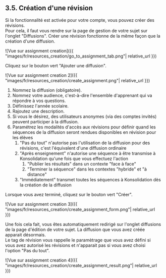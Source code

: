 ## 3.5. Création d'une révision

Si la fonctionnalité est activée pour votre compte, vous pouvez créer des révisions.\
Pour cela, il faut vous rendre sur la page de gestion de votre sujet sur l'onglet "Diffusions".
Créer une révision fonctionne de la même façon que la création d'une diffusion.

![Vue sur assignment creation]({{ "images/fr/resources_creation/go_to_assignment_tab.png"| relative_url }})

Cliquez sur le bouton vert "Ajouter une diffusion".

![Vue sur assignment creation 2]({{ "images/fr/resources_creation/create_assignment.png"| relative_url }})

1. Nommez la diffusion (obligatoire).
2. Nommez votre audience, c'est-à-dire l'ensemble d'apprenant qui va répondre à vos questions.
3. Définissez l'année scolaire.
4. Rajoutez une description.
5. Si vous le désirez, des utilisateurs anonymes (via des comptes invités) peuvent participer à la diffusion.
6. Paramétrez les modalités d'accès aux révisions pour définir quand les séquences de la diffusion seront rendues disponibles en révision pour les élèves
   1. "Pas du tout" n'autorise pas l'utilisation de la diffusion pour des révisions, c'est l'équivalent d'une diffusion ordinaire
   2. "Après enseignement" n'autorise une séquence à être transmise à Konsolidation qu'une fois que vous effectuez l'action
      1. "Publier les résultats" dans un contexte "face à face"
      2. "Terminer la séquence" dans les contextes "hybride" et "à distance"
   3. "Immédiatement" transmet toutes les séquences à Konsolidation dès la création de la diffusion

Lorsque vous avez terminé, cliquez sur le bouton vert "Créer".

![Vue sur assignment creation 3]({{ "images/fr/resources_creation/create_assignment_form.png"| relative_url }})

Une fois cela fait, vous êtes automatiquement redirigé sur l'onglet diffusions de la page d'édition de votre sujet. La diffusion que vous avez créée apparait désormais.\
Le tag de révision vous rappelle le paramètrage que vous avez défini si vous avez autorisé les révisions et n'apparait pas si vous avez choisi l'option "Pas du tout".

![Vue sur assignment creation 4]({{ "images/fr/resources_creation/create_assignment_result.png"| relative_url }})

